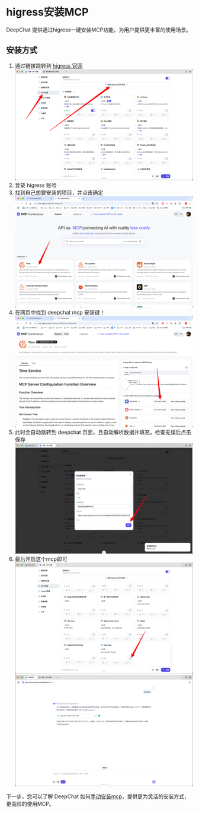 # higress安装MCP

DeepChat 提供通过higress一键安装MCP功能，为用户提供更丰富的使用场景。

## 安装方式
1. 通过链接跳转到 [higress 官网](https://mcp.higress.ai/?from=deepchat) ![higress官网](./images/mcp_add_1.png)
2. 登录 higress 账号
3. 找到自己想要安装的项目，并点击确定![安装](./images/mcp_add_2.png)
4. 在网页中找到 deepchat mcp 安装键！![安装](./images/mcp_add_3.png)
5. 此时会自动跳转到 deepchat 页面，且自动解析数据并填充，检查无误后点击保存![新增](./images/mcp_add_4.png)
6. 最后开启这个mcp即可![开启](./images/mcp_add_5.png)
![使用](./images/mcp_add_6.png)

下一步，您可以了解  DeepChat 如何[手动安装mcp](./custom.md)，提供更为灵活的安装方式，更高阶的使用MCP。